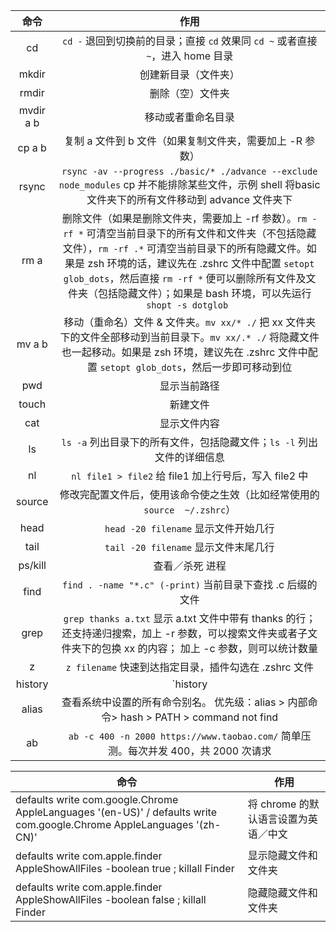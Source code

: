 |    命令     |                    作用                    |
| :-------: | :--------------------------------------: |
|    cd     | `cd -` 退回到切换前的目录；直接 `cd` 效果同 `cd ~` 或者直接 `~`，进入 home 目录 |
|   mkdir   |                创建新目录（文件夹）                |
|   rmdir   |                 删除（空）文件夹                 |
| mvdir a b |                移动或者重命名目录                 |
|  cp a b   |    复制 a 文件到 b 文件（如果复制文件夹，需要加上 -R 参数）     |
|   rsync   | `rsync -av --progress ./basic/* ./advance --exclude node_modules` cp 并不能排除某些文件，示例 shell 将basic 文件夹下的所有文件移动到 advance 文件夹下 |
|   rm a    | 删除文件（如果是删除文件夹，需要加上 -rf 参数）。`rm -rf *` 可清空当前目录下的所有文件和文件夹（不包括隐藏文件），`rm -rf .*` 可清空当前目录下的所有隐藏文件。如果是 zsh 环境的话，建议先在 .zshrc 文件中配置 `setopt glob_dots`，然后直接 `rm -rf *` 便可以删除所有文件及文件夹（包括隐藏文件）；如果是 bash 环境，可以先运行 `shopt -s dotglob ` |
|  mv a b   | 移动（重命名）文件 & 文件夹。`mv xx/* ./` 把 xx 文件夹下的文件全部移动到当前目录下。`mv xx/.* ./` 将隐藏文件也一起移动。如果是 zsh 环境，建议先在 .zshrc 文件中配置 `setopt glob_dots`，然后一步即可移动到位 |
|    pwd    |                  显示当前路径                  |
|   touch   |                   新建文件                   |
|    cat    |                  显示文件内容                  |
|    ls     | `ls -a` 列出目录下的所有文件，包括隐藏文件；`ls -l` 列出文件的详细信息 |
|    nl     | `nl file1 > file2` 给 file1 加上行号后，写入 file2 中 |
|  source   | 修改完配置文件后，使用该命令使之生效（比如经常使用的 `source  ~/.zshrc`） |
|   head    |      `head -20 filename`  显示文件开始几行       |
|   tail    |       `tail -20 filename` 显示文件末尾几行       |
|  ps/kill  |                 查看／杀死 进程                 |
|   find    | `find . -name "*.c" (-print)`  当前目录下查找 .c 后缀的文件 |
|   grep    | `grep thanks a.txt` 显示 a.txt 文件中带有 thanks 的行；还支持递归搜索，加上 -r 参数，可以搜索文件夹或者子文件夹下的包换 xx 的内容； 加上 -c 参数，则可以统计数量 |
|     z     |  `z filename` 快速到达指定目录，插件勾选在 .zshrc 文件   |
|  history  | `history | grep git`  查看包含 "git" 的命令行历史记录 |
|   alias   | 查看系统中设置的所有命令别名。  优先级：alias > 内部命令> hash > PATH > command not find |
|    ab     | `ab -c 400 -n 2000 https://www.taobao.com/` 简单压测。每次并发 400，共 2000 次请求 |

| 命令                                       | 作用                     |
| ---------------------------------------- | ---------------------- |
| defaults write com.google.Chrome AppleLanguages '(en-US)' / defaults write com.google.Chrome AppleLanguages '(zh-CN)' | 将 chrome 的默认语言设置为英语／中文 |
| defaults write com.apple.finder AppleShowAllFiles -boolean true ; killall Finder | 显示隐藏文件和文件夹             |
| defaults write com.apple.finder AppleShowAllFiles -boolean false ; killall Finder | 隐藏隐藏文件和文件夹             |
